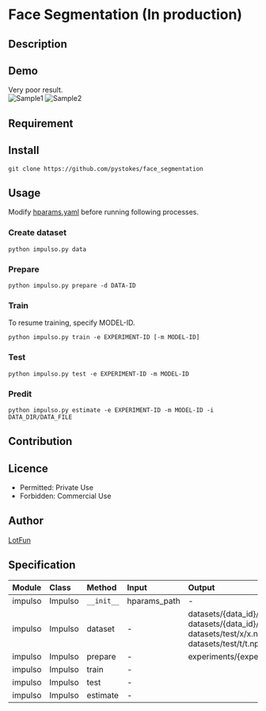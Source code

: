# __Face Segmentation (In production)__

## Description

## Demo
Very poor result.  
![Sample1](https://github.com/pystokes/face_segmentation/blob/master/docs/20020719_IMG00018.jpg)
![Sample2](https://github.com/pystokes/face_segmentation/blob/master/docs/20020725_IMG00438.jpg)
## Requirement

## Install
```
git clone https://github.com/pystokes/face_segmentation
```

## Usage
Modify [hparams.yaml](https://github.com/pystokes/face_segmentation/blob/master/hparams/hparams.yaml) before running following processes.

### Create dataset
```
python impulso.py data
```

### Prepare
```
python impulso.py prepare -d DATA-ID
```

### Train
To resume training, specify MODEL-ID.
```
python impulso.py train -e EXPERIMENT-ID [-m MODEL-ID]
```

### Test
```
python impulso.py test -e EXPERIMENT-ID -m MODEL-ID
```

### Predit
```
python impulso.py estimate -e EXPERIMENT-ID -m MODEL-ID -i DATA_DIR/DATA_FILE
```

## Contribution

## Licence
- Permitted: Private Use  
- Forbidden: Commercial Use  

## Author
[LotFun](https://github.com/pystokes)

## Specification
|Module|Class|Method|Input|Output|
|:---|:---|:---|:---|:---|
|impulso|Impulso|```__init__```|hparams_path|-|
|impulso|Impulso|dataset|-|datasets/{data_id}/x/x.npy <br> datasets/{data_id}/t/t.npy <br> datasets/test/x/x.npy <br> datasets/test/t/t.npy|
|impulso|Impulso|prepare|-|experiments/{experiment_id}/*|
|impulso|Impulso|train|-||
|impulso|Impulso|test|-||
|impulso|Impulso|estimate|-||



